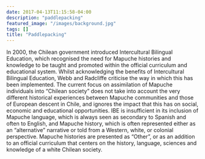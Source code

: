 ```yaml
---
date: 2017-04-13T11:15:58-04:00
description: "paddlepacking"
featured_image: "/images/background.jpg"
tags: []
title: "Paddlepacking"
---
```


In 2000, the Chilean government introduced Intercultural Bilingual Education, which recognised the need for Mapuche histories and knowledge to be taught and promoted within the official curriculum and educational system. Whilst acknowledging the benefits of Intercultural Bilingual Education, Webb and Radcliffe criticise the way in which this has been implemented. The current focus on assimilation of Mapuche individuals into “Chilean society” does not take into account the very different historical experiences between Mapuche communities and those of European descent in Chile, and ignores the impact that this has on social, economic and educational opportunities. IBE is insufficient in its inclusion of Mapuche language, which is always seen as secondary to Spanish and often to English, and Mapuche history, which is often represented either as an “alternative” narrative or told from a Western, white, or colonial perspective. Mapuche histories are presented as “Other”, or as an addition to an official curriculum that centers on the history, language, sciences and knowledge of a white Chilean society. 
